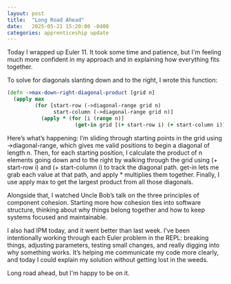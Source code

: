 ```yaml
---
layout: post
title:  "Long Road Ahead"
date:   2025-05-21 15:20:00 -0400
categories: apprenticeship update
---
```


Today I wrapped up Euler 11. It took
some time and patience, but I'm feeling
much more confident in my approach and
in explaining how everything fits together.

To solve for diagonals slanting down and
to the right, I wrote this function:

```clojure
(defn ->max-down-right-diagonal-product [grid n]
  (apply max
         (for [start-row (->diagonal-range grid n)
               start-column (->diagonal-range grid n)]
           (apply * (for [i (range n)]
                      (get-in grid [(+ start-row i) (+ start-column i)]))))))

```
Here’s what’s happening:
I’m sliding through starting points in the
grid using ->diagonal-range, which gives me
valid positions to begin a diagonal of length
n. Then, for each starting position, I
calculate the product of n elements going
down and to the right by walking through the
grid using (+ start-row i) and
(+ start-column i) to track the diagonal path.
get-in lets me grab each value at that path,
and apply * multiplies them together. Finally,
I use apply max to get the largest product
from all those diagonals.

Alongside that, I watched Uncle Bob’s talk on
the three principles of component cohesion.
Starting more how cohesion ties into software
structure, thinking about why things belong
together and how to keep systems focused
and maintainable.

I also had IPM today, and it went better than
last week. I’ve been intentionally working
through each Euler problem in the REPL:
breaking things, adjusting parameters,
testing small changes, and really digging
into why something works. It’s helping me 
communicate my code more clearly, and today
I could explain my solution without getting
lost in the weeds.

Long road ahead, but I'm happy to be on it.